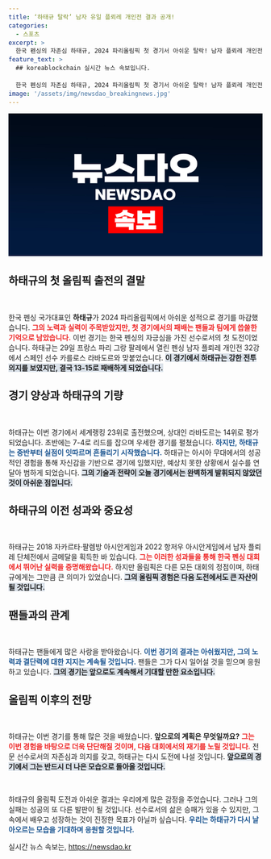 ```yaml
---
title: ‘하태규 탈락’ 남자 유일 플뢰레 개인전 결과 공개!
categories:
  - 스포츠
excerpt: >
  한국 펜싱의 자존심 하태규, 2024 파리올림픽 첫 경기서 아쉬운 탈락! 남자 플뢰레 개인전 32강에서 스페인 선수에게 막판 역전패, 금메달 꿈은 조기 종료. 그의 도전의 여정은 어떻게 끝났을까? 클릭해 자세히 알아보세요!
feature_text: >
  ## koreablockchain 실시간 뉴스 속보입니다.

  한국 펜싱의 자존심 하태규, 2024 파리올림픽 첫 경기서 아쉬운 탈락! 남자 플뢰레 개인전 32강에서 스페인 선수에게 막판 역전패, 금메달 꿈은 조기 종료. 그의 도전의 여정은 어떻게 끝났을까? 클릭해 자세히 알아보세요!
image: '/assets/img/newsdao_breakingnews.jpg'
---
```


<p><img src="/assets/img/newsdao_breakingnews.jpg" alt="koreablockchain 속보" /></p>

<h2 data-ke-size="size26">하태규의 첫 올림픽 출전의 결말</h2>

<p data-ke-size="size16">&nbsp;</p>

<p>한국 펜싱 국가대표인 <b>하태규</b>가 2024 파리올림픽에서 아쉬운 성적으로 경기를 마감했습니다. <b><span style="color: #ee2323;">그의 노력과 실력이 주목받았지만, 첫 경기에서의 패배는 팬들과 팀에게 씁쓸한 기억으로 남았습니다.</span></b> 이번 경기는 한국 펜싱의 자긍심을 가진 선수로서의 첫 도전이었습니다. 하태규는 29일 프랑스 파리 그랑 팔레에서 열린 펜싱 남자 플뢰레 개인전 32강에서 스페인 선수 카를로스 라바도르와 맞붙었습니다. <b><span style="background-color: #21538527;">이 경기에서 하태규는 강한 전투 의지를 보였지만, 결국 13-15로 패배하게 되었습니다.</span></b> </p>

<h2 data-ke-size="size26">경기 양상과 하태규의 기량</h2>

<p data-ke-size="size16">&nbsp;</p>

<p>하태규는 이번 경기에서 세계랭킹 23위로 출전했으며, 상대인 라바도르는 14위로 평가되었습니다. 초반에는 7-4로 리드를 잡으며 우세한 경기를 펼쳤습니다. <b><span style="color: #1a5490;">하지만, 하태규는 중반부터 실점이 잇따르며 흔들리기 시작했습니다.</span></b> 하태규는 아시아 무대에서의 성공적인 경험을 통해 자신감을 기반으로 경기에 임했지만, 예상치 못한 상황에서 실수를 연달아 범하게 되었습니다. <b><span style="background-color: #21538527;">그의 기술과 전략이 오늘 경기에서는 완벽하게 발휘되지 않았던 것이 아쉬운 점입니다.</span></b></p>

<h2 data-ke-size="size26">하태규의 이전 성과와 중요성</h2>

<p data-ke-size="size16">&nbsp;</p>

<p>하태규는 2018 자카르타·팔렘방 아시안게임과 2022 항저우 아시안게임에서 남자 플뢰레 단체전에서 금메달을 획득한 바 있습니다. <b><span style="color: #ee2323;">그는 이러한 성과들을 통해 한국 펜싱 대회에서 뛰어난 실력을 증명해왔습니다.</span></b> 하지만 올림픽은 다른 모든 대회의 정점이며, 하태규에게는 그만큼 큰 의미가 있었습니다. <b><span style="background-color: #21538527;">그의 올림픽 경험은 다음 도전에서도 큰 자산이 될 것입니다.</span></b></p>

<h2 data-ke-size="size26">팬들과의 관계</h2>

<p data-ke-size="size16">&nbsp;</p>

<p>하태규는 팬들에게 많은 사랑을 받아왔습니다. <b><span style="color: #1a5490;">이번 경기의 결과는 아쉬웠지만, 그의 노력과 결단력에 대한 지지는 계속될 것입니다.</span></b> 팬들은 그가 다시 일어설 것을 믿으며 응원하고 있습니다. <b><span style="background-color: #21538527;">그의 경기는 앞으로도 계속해서 기대할 만한 요소입니다.</span></b></p>

<h2 data-ke-size="size26">올림픽 이후의 전망</h2>

<p data-ke-size="size16">&nbsp;</p>

<p>하태규는 이번 경기를 통해 많은 것을 배웠습니다. <b>앞으로의 계획은 무엇일까요?</b> <b><span style="color: #ee2323;">그는 이번 경험을 바탕으로 더욱 단단해질 것이며, 다음 대회에서의 재기를 노릴 것입니다.</span></b> 전문 선수로서의 자존심과 의지를 갖고, 하태규는 다시 도전에 나설 것입니다. <b><span style="background-color: #21538527;">앞으로의 경기에서 그는 반드시 더 나은 모습으로 돌아올 것입니다.</span></b></p>

<p data-ke-size="size16">&nbsp;</p>

<p>하태규의 올림픽 도전과 아쉬운 결과는 우리에게 많은 감정을 주었습니다. 그러나 그의 실패는 성공의 또 다른 발판이 될 것입니다. 선수로서의 삶은 승패가 있을 수 있지만, 그 속에서 배우고 성장하는 것이 진정한 목표가 아닐까 싶습니다. <b><span style="color: #1a5490;">우리는 하태규가 다시 날아오르는 모습을 기대하며 응원할 것입니다.</span></b></p>
실시간 뉴스 속보는, <a href="https://newsdao.kr" rel="dofollow">https://newsdao.kr</a>


